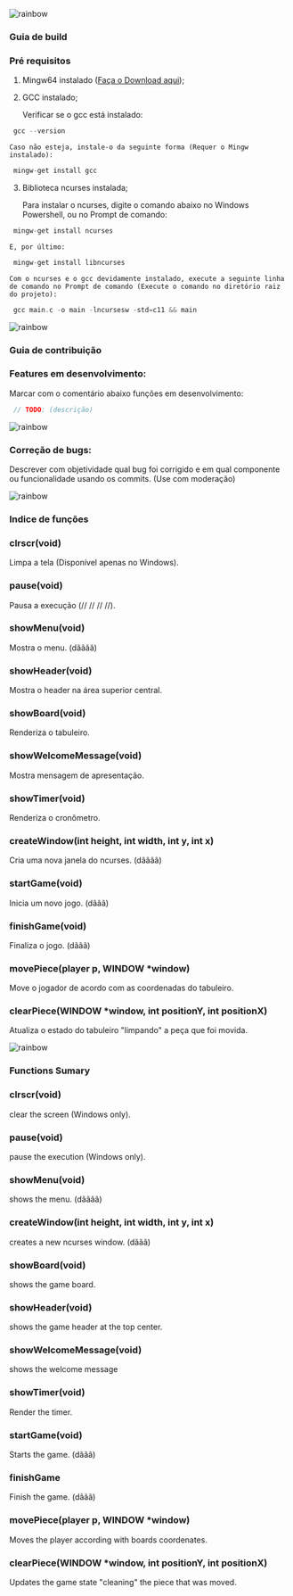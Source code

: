 ![rainbow](https://raw.githubusercontent.com/andreasbm/readme/master/assets/lines/rainbow.png)

### Guia de build
### Pré requisitos

1. Mingw64 instalado ([Faça o Download aqui](https://sourceforge.net/projects/mingw/));

2. GCC instalado;

    Verificar se o gcc está instalado:

```c
 gcc --version
```

    Caso não esteja, instale-o da seguinte forma (Requer o Mingw instalado):

```c
 mingw-get install gcc
```

3. Biblioteca ncurses instalada;

    Para instalar o ncurses, digite o comando abaixo no Windows Powershell, ou no Prompt de comando:

```c
 mingw-get install ncurses
```

    E, por último:

```c
 mingw-get install libncurses
```

    Com o ncurses e o gcc devidamente instalado, execute a seguinte linha de comando no Prompt de comando (Execute o comando no diretório raiz do projeto):

```c
 gcc main.c -o main -lncursesw -std=c11 && main
```

![rainbow](https://raw.githubusercontent.com/andreasbm/readme/master/assets/lines/rainbow.png)

### Guia de contribuição
### Features em desenvolvimento:
Marcar com o comentário abaixo funções em desenvolvimento:
```c
 // TODO: (descrição)
```

![rainbow](https://raw.githubusercontent.com/andreasbm/readme/master/assets/lines/rainbow.png)

### Correção de bugs:
Descrever com objetividade qual bug foi corrigido e em qual componente ou funcionalidade usando os commits. (Use com moderação)

![rainbow](https://raw.githubusercontent.com/andreasbm/readme/master/assets/lines/rainbow.png)

### Indice de funções

### clrscr(void)
Limpa a tela (Disponível apenas no Windows).
### pause(void)
Pausa a execução (// // // //).
### showMenu(void)
Mostra o menu. (dãããã)
### showHeader(void)
Mostra o header na área superior central.
### showBoard(void)
Renderiza o tabuleiro.
### showWelcomeMessage(void)
Mostra mensagem de apresentação.
### showTimer(void)
Renderiza o cronômetro.
### createWindow(int height, int width, int y, int x)
Cria uma nova janela do ncurses. (dãããã)
### startGame(void)
Inicia um novo jogo. (dããã)
### finishGame(void)
Finaliza o jogo. (dããã)
### movePiece(player p, WINDOW *window)
Move o jogador de acordo com as coordenadas do tabuleiro.
### clearPiece(WINDOW *window, int positionY, int positionX)
Atualiza o estado do tabuleiro "limpando" a peça que foi movida.

![rainbow](https://raw.githubusercontent.com/andreasbm/readme/master/assets/lines/rainbow.png)

### Functions Sumary

### clrscr(void)
clear the screen (Windows only).
### pause(void)
pause the execution (Windows only).
### showMenu(void)
shows the menu. (dãããã)
### createWindow(int height, int width, int y, int x)
creates a new ncurses window. (dããã)
### showBoard(void)
shows the game board.
### showHeader(void)
shows the game header at the top center.
### showWelcomeMessage(void)
shows the welcome message
### showTimer(void)
Render the timer. 
### startGame(void)
Starts the game. (dããã)
### finishGame
Finish the game. (dããã)
### movePiece(player p, WINDOW *window)
Moves the player according with boards coordenates.
### clearPiece(WINDOW *window, int positionY, int positionX)
Updates the game state "cleaning" the piece that was moved.


